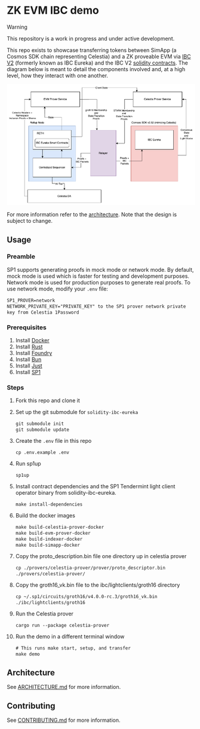 # ZK EVM IBC demo

> [!WARNING]
> This repository is a work in progress and under active development.

This repo exists to showcase transferring tokens between SimApp (a Cosmos SDK chain representing Celestia) and a ZK proveable EVM via [IBC V2](https://github.com/cosmos/ibc/blob/main/spec/IBC_V2/README.md) (formerly known as IBC Eureka) and the IBC V2 [solidity contracts](https://github.com/cosmos/solidity-ibc-eureka/blob/main/README.md). The diagram below is meant to detail the components involved and, at a high level, how they interact with one another.

![mvp-zk-accounts](./docs/images/mvp-zk-accounts.png)

For more information refer to the [architecture](./docs/ARCHITECTURE.md). Note that the design is subject to change.

## Usage

### Preamble

SP1 supports generating proofs in mock mode or network mode. By default, mock mode is used which is faster for testing and development purposes. Network mode is used for production purposes to generate real proofs. To use network mode, modify your `.env` file:

```env
SP1_PROVER=network
NETWORK_PRIVATE_KEY="PRIVATE_KEY" to the SP1 prover network private key from Celestia 1Password
```

### Prerequisites

1. Install [Docker](https://docs.docker.com/get-docker/)
1. Install [Rust](https://rustup.rs/)
1. Install [Foundry](https://book.getfoundry.sh/getting-started/installation)
1. Install [Bun](https://bun.sh/)
1. Install [Just](https://just.systems/man/en/)
1. Install [SP1](https://docs.succinct.xyz/docs/sp1/getting-started/install)

### Steps

1. Fork this repo and clone it
1. Set up the git submodule for `solidity-ibc-eureka`

    ```shell
    git submodule init
    git submodule update
    ```

1. Create the `.env` file in this repo

    ```shell
    cp .env.example .env
    ```

1. Run sp1up

    ```shell
    sp1up
    ```

1. Install contract dependencies and the SP1 Tendermint light client operator binary from solidity-ibc-eureka.

    ```shell
    make install-dependencies
    ```

1. Build the docker images

    ```shell
    make build-celestia-prover-docker
    make build-evm-prover-docker
    make build-indexer-docker
    make build-simapp-docker
    ```

1. Copy the proto_description.bin file one directory up in celestia prover

    ```shell
    cp ./provers/celestia-prover/prover/proto_descriptor.bin ./provers/celestia-prover/
    ```

1. Copy the groth16_vk.bin file to the ibc/lightclients/groth16 directory

    ```shell
    cp ~/.sp1/circuits/groth16/v4.0.0-rc.3/groth16_vk.bin ./ibc/lightclients/groth16
    ```

1. Run the Celestia prover

    ```shell
    cargo run --package celestia-prover
    ```

1. Run the demo in a different terminal window

    ```shell
    # This runs make start, setup, and transfer
    make demo
    ```

## Architecture

See [ARCHITECTURE.md](./docs/ARCHITECTURE.md) for more information.

## Contributing

See [CONTRIBUTING.md](./docs/CONTRIBUTING.md) for more information.
